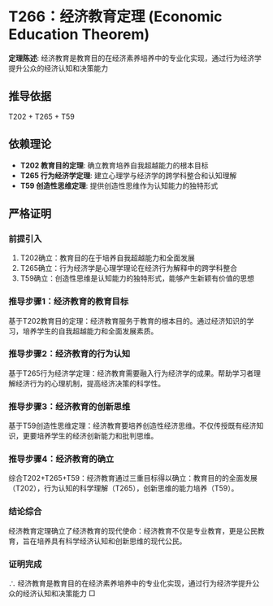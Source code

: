 # T266：经济教育定理 (Economic Education Theorem)

**定理陈述**: 经济教育是教育目的在经济素养培养中的专业化实现，通过行为经济学提升公众的经济认知和决策能力

## 推导依据
T202 + T265 + T59

## 依赖理论
- **T202 教育目的定理**: 确立教育培养自我超越能力的根本目标
- **T265 行为经济学定理**: 建立心理学与经济学的跨学科整合和认知理解
- **T59 创造性思维定理**: 提供创造性思维作为认知能力的独特形式

## 严格证明

### 前提引入
1. T202确立：教育目的在于培养自我超越能力和全面发展
2. T265确立：行为经济学是心理学理论在经济行为解释中的跨学科整合
3. T59确立：创造性思维是认知能力的独特形式，能够产生新颖有价值的思想

### 推导步骤1：经济教育的教育目标
基于T202教育目的定理：经济教育服务于教育的根本目的。通过经济知识的学习，培养学生的自我超越能力和全面发展素质。

### 推导步骤2：经济教育的行为认知
基于T265行为经济学定理：经济教育需要融入行为经济学的成果。帮助学习者理解经济行为的心理机制，提高经济决策的科学性。

### 推导步骤3：经济教育的创新思维
基于T59创造性思维定理：经济教育要培养创造性经济思维。不仅传授既有经济知识，更要培养学生的经济创新能力和批判思维。

### 推导步骤4：经济教育的确立
综合T202+T265+T59：经济教育通过三重目标得以确立：教育目的的全面发展（T202），行为认知的科学理解（T265），创新思维的能力培养（T59）。

### 结论综合
经济教育定理确立了经济教育的现代使命：经济教育不仅是专业教育，更是公民教育，旨在培养具有科学经济认知和创新思维的现代公民。

### 证明完成
∴ 经济教育是教育目的在经济素养培养中的专业化实现，通过行为经济学提升公众的经济认知和决策能力 □